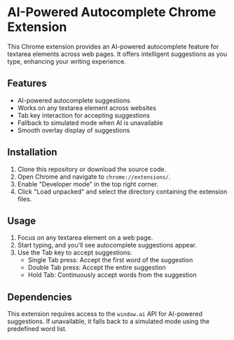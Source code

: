 # AI-Powered Autocomplete Chrome Extension

This Chrome extension provides an AI-powered autocomplete feature for textarea elements across web pages. It offers intelligent suggestions as you type, enhancing your writing experience.

## Features

- AI-powered autocomplete suggestions
- Works on any textarea element across websites
- Tab key interaction for accepting suggestions
- Fallback to simulated mode when AI is unavailable
- Smooth overlay display of suggestions

## Installation

1. Clone this repository or download the source code.
2. Open Chrome and navigate to `chrome://extensions/`.
3. Enable "Developer mode" in the top right corner.
4. Click "Load unpacked" and select the directory containing the extension files.

## Usage

1. Focus on any textarea element on a web page.
2. Start typing, and you'll see autocomplete suggestions appear.
3. Use the Tab key to accept suggestions:
   - Single Tab press: Accept the first word of the suggestion
   - Double Tab press: Accept the entire suggestion
   - Hold Tab: Continuously accept words from the suggestion

## Dependencies

This extension requires access to the `window.ai` API for AI-powered suggestions. If unavailable, it falls back to a simulated mode using the predefined word list.